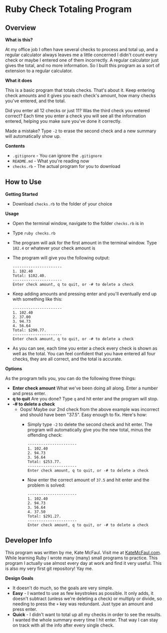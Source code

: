 # Ruby Check Totaling Program

## Overview

**What is this?**

At my office job I often have several checks to process and total up, and a regular calculator always leaves me a little concerned I didn't count every check or maybe I entered one of them incorrectly. A regular calculator just gives the total, and no more information. So I built this program as a sort of extension to a regular calculator. 

**What it does**

This is a basic program that totals checks. That's about it. Keep entering check amounts and it gives you each check's amount, how many checks you've entered, and the total. 

Did you enter all 12 checks or just 11? Was the third check you entered correct? Each time you enter a check you will see all the information entered, helping you make sure you've done it correctly.

Made a mistake? Type `-2` to erase the second check and a new summary will automatically show up.

**Contents**

* `.gitignore` - You can ignore the `.gitignore`
* `README.md` - What you're reading now
* `checks.rb` - The actual program for you to download

## How to Use

**Getting Started**

* Download `checks.rb` to the folder of your choice

**Usage**

* Open the terminal window, navigate to the folder `checks.rb` is in
* Type `ruby checks.rb`
* The program will ask for the first amount in the terminal window. Type `102.4` or whatever your check amount is
* The program will give you the following output:

	```
	----------------------
	1. 102.40
	Total: $102.40.
	----------------------
	Enter check amount, q to quit, or -# to delete a check
	```

* Keep adding amounts and pressing enter and you'll eventually end up with something like this:

	```
	----------------------
	1. 102.40
	2. 37.00
	3. 94.73
	4. 56.64
	Total: $290.77.
	----------------------
	Enter check amount, q to quit, or -# to delete a check
	```

* As you can see, each time you enter a check every check is shown as well as the total. You can feel confident that you have entered all four checks, they are all correct, and the total is accurate.

**Options**

As the program tells you, you can do the following three things:
* **Enter check amount** 
	What we've been doing all along. Enter a number and press enter.
* **q to quit**
	Are you done? Type `q` and hit enter and the program will stop.
* **-# to delete a check**
	- Oops! Maybe our 2nd check from the above example was incorrect and should have been "37.5". Easy enough to fix. Here's how:
		- Simply type `-2` to delete the second check and hit enter. The program will automatically give you the new total, minus the offending check:

			```
			----------------------
			1. 102.40
			2. 94.73
			3. 56.64
			Total: $253.77.
			----------------------
			Enter check amount, q to quit, or -# to delete a check
			```

		- Now enter the correct amount of `37.5` and hit enter and the problem is solved:

			```
			----------------------
			1. 102.40
			2. 94.73
			3. 56.64
			4. 37.50
			Total: $291.27.
			----------------------
			Enter check amount, q to quit, or -# to delete a check
			```

## Developer Info

This program was written by me, Kate McFaul. Visit me at <a href="http://katemcfaul.com">KateMcFaul.com</a>. While learning Ruby I wrote many (many) small programs to practice. This program I actually use almost every day at work and find it very useful. This is also my very first git repository! Yay me. 

**Design Goals**
* It doesn't do much, so the goals are very simple. 
* **Easy** - I wanted to use as few keystrokes as possible. It only adds, it doesn't subtract (unless we're deleting a check) or multiply or divide, so needing to press the `+` key was redundant. Just type an amount and press enter.
* **Quick** - I didn't want to total up all my checks in order to see the results. I wanted the whole summary every time I hit enter. That way I can stay on track with all the info after every single check. 





